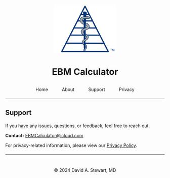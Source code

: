 <div style="text-align: center;">
  <img src="/assets/images/EBM Calculator Logo Any 3x.png" alt="EBM Calculator Logo" width="200">
  <h1>EBM Calculator</h1>
</div>

<div style="text-align: center; margin-top: 20px; border-bottom: 2px solid #ccc; padding-bottom: 10px;">
  <a href="/" style="padding: 10px 20px; text-decoration: none; display: inline-block;">Home</a>
  <a href="/about" style="padding: 10px 20px; text-decoration: none; display: inline-block;">About</a>
  <a href="/support" style="padding: 10px 20px; text-decoration: none; display: inline-block;">Support</a>
  <a href="/privacy-policy" style="padding: 10px 20px; text-decoration: none; display: inline-block;">Privacy</a>
</div>

## Support

<!-- Wrap the bulk of Markdown content in a container with width 600px and centered -->
<div style="max-width: 600px; margin: 20px auto; text-align: justify;" markdown="1">

If you have any issues, questions, or feedback, feel free to reach out.  

**Contact:** [EBMCalculator@icloud.com](mailto:EBMCalculator@icloud.com)  

For privacy-related information, please view our [Privacy Policy](/privacy-policy).
</div>

---

<div style="text-align: center; margin-top: 40px;">
  &copy; 2024 David A. Stewart, MD
</div>
